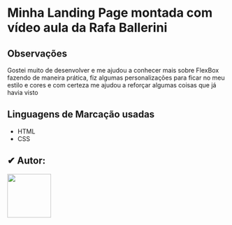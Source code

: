 <h1>Minha Landing Page montada com vídeo aula da Rafa Ballerini</h1>

<h2>Observações</h2>
<p>Gostei muito de desenvolver e me ajudou a conhecer mais sobre FlexBox fazendo de maneira prática, fiz algumas personalizações para ficar no meu estilo e cores e com certeza me ajudou a reforçar algumas coisas que já havia visto</p>

## Linguagens de Marcação usadas
- HTML
- CSS

<h2>✔ Autor: </h2>
<img src="https://github.com/kleytoncristovao.png" width="100" height="100">